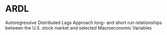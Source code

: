 # ARDL
Autoregressive Distributed Lags Approach long- and short run relationships between the U.S. stock market and selected Macroeconomic Variables
